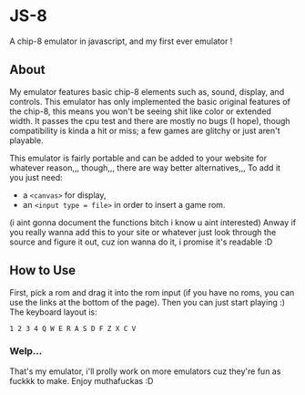 # JS-8
A chip-8 emulator in javascript, and my first ever emulator !

## About
My emulator features basic chip-8 elements such as, sound, display, and controls.
This emulator has only implemented the basic original features of the chip-8, this means you won't be seeing shit like color or extended width.
It passes the cpu test and there are mostly no bugs (I hope), though compatibility is kinda a hit or miss; a few games are glitchy or just aren't playable.

This emulator is fairly portable and can be added to your website for whatever reason,,, though,,, there are way better alternatives,,,
To add it you just need:
- a `<canvas>` for display,
- an `<input type = file>` in order to insert a game rom.

(i aint gonna document the functions bitch i know u aint interested)
Anway if you really wanna add this to your site or whatever just look through the source and figure it out, cuz ion wanna do it, i promise it's readable :D

## How to Use
First, pick a rom and drag it into the rom input (if you have no roms, you can use the links at the bottom of the page).
Then you can just start playing :) The keyboard layout is:

`1 2 3 4
Q W E R
A S D F
Z X C V`

### Welp...
That's my emulator, i'll prolly work on more emulators cuz they're fun as fuckkk to make. Enjoy muthafuckas :D
